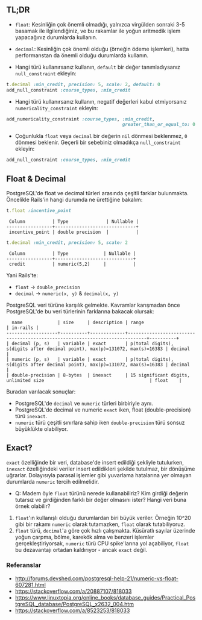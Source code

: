 ## TL;DR

- `float`: Kesinliğin çok önemli olmadığı, yalnızca virgülden sonraki 3-5 basamak ile ilgilendiğiniz, ve bu rakamlar ile yoğun aritmedik işlem yapacağınız durumlarda kullanın.
- `decimal`: Kesinliğin çok önemli olduğu (örneğin ödeme işlemleri), hatta performanstan da önemli olduğu durumlarda kullanın.

- Hangi türü kullanırsanız kullanın, `default` bir değer tanımladıysanız `null_constraint` ekleyin:

```ruby
t.decimal :min_credit, precision: 5, scale: 2, default: 0
add_null_constraint :course_types, :min_credit
```

- Hangi türü kullanırsanız kullanın, negatif değerleri kabul etmiyorsanız `numericality_constraint` ekleyin:

```ruby
add_numericality_constraint :course_types, :min_credit,
                                           greater_than_or_equal_to: 0
```

- Çoğunlukla `float` veya `decimal` bir değerin `nil` dönmesi beklenmez, `0` dönmesi beklenir. Geçerli bir sebebiniz olmadıkça `null_constraint` ekleyin:

```ruby
add_null_constraint :course_types, :min_credit
```

## Float & Decimal

PostgreSQL'de float ve decimal türleri arasında çeşitli farklar bulunmakta. Öncelikle Rails'in hangi durumda ne ürettiğine bakalım:

```ruby
t.float :incentive_point
```

```
 Column          | Type              | Nullable |
-----------------+------------------------------+
 incentive_point | double precision  |          |
```

```ruby
t.decimal :min_credit, precision: 5, scale: 2
```

```
 Column          | Type             | Nullable |
-----------------+-----------------------------+
 credit          | numeric(5,2)     |          |
```

Yani Rails'te:
- `float` -> `double_precision`
- `decimal` -> `numeric(x, y)` & `decimal(x, y)`

PostgreSQL veri türüne karşılık gelmekte. Kavramlar karışmadan önce PostgreSQL'de bu veri türlerinin farklarına bakacak olursak:

```
  name             | size     | description | range                                                                       | in-rails |
-------------------+----------+-------------+-----------------------------------------------------------------------------+----------+
| decimal (p, s)   | variable | exact       | p(total digits), s(digits after decimal point), max(p)=131072, max(s)=16383 | decimal  |
| numeric (p, s)   | variable | exact       | p(total digits), s(digits after decimal point), max(p)=131072, max(s)=16383 | decimal  |
| double-precision | 8-bytes  | inexact     | 15 significant digits, unlimited size                                       | float    |
```

Buradan varılacak sonuçlar:

- PostgreSQL'de `decimal` ve `numeric` türleri birbiriyle aynı.
- PostgreSQL'de decimal ve numeric `exact` iken, float (double-precision) türü `inexact`.
- `numeric` türü çeşitli sınırlara sahip iken `double-precision` türü sonsuz büyüklükte olabiliyor.

## Exact?

`exact` özelliğinde bir veri, database'de insert edildiği şekliyle tutulurken, `inexact` özelliğindeki veriler insert edildikleri şekilde tutulmaz, bir dönüşüme uğrarlar. Dolayısıyla parasal işlemler gibi yuvarlama hatalarına yer olmayan durumlarda `numeric` tercih edilmelidir.

- Q: Madem öyle `float` türünü nerede kullanabiliriz? Kim girdiği değerin tutarsız ve girdiğinden farklı bir değer olmasını ister? Hangi veri buna örnek olabilir?

1. `float`'ın kullanışlı olduğu durumlardan biri büyük veriler. Örneğin 10^20 gibi bir rakamı `numeric` olarak tutamazken, `float` olarak tutabiliyoruz.
1. `float` türü, `decimal`'a göre çok hızlı çalışmakta. Küsüratlı sayılar üzerinde yoğun çarpma, bölme, karekök alma ve benzeri işlemler gerçekleştiriyorsak, `numeric` türü CPU spike'larına yol açabiliyor, `float` bu dezavantajı ortadan kaldırıyor - ancak `exact` değil.

### Referanslar

- http://forums.devshed.com/postgresql-help-21/numeric-vs-float-607281.html
- https://stackoverflow.com/a/20887107/818033
- https://www.linuxtopia.org/online_books/database_guides/Practical_PostgreSQL_database/PostgreSQL_x2632_004.htm
- https://stackoverflow.com/a/8523253/818033